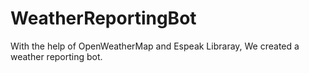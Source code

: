 # WeatherReportingBot
With the help of OpenWeatherMap and Espeak Libraray, We created a weather reporting bot.
